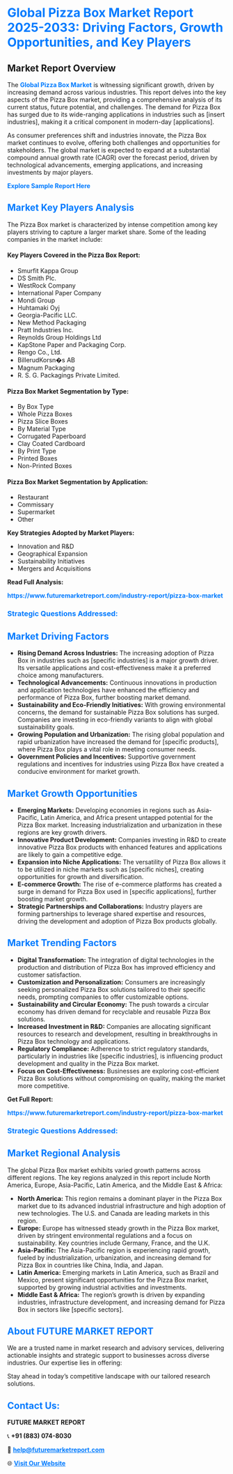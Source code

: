 <h1 style="color: #007BFF;">Global Pizza Box Market Report 2025-2033: Driving Factors, Growth Opportunities, and Key Players</h1>

<section id="overview">
<h2>Market Report Overview</h2>
<p>The <a href="https://www.futuremarketreport.com/industry-report/pizza-box-market" style="color: #007BFF; text-decoration: none;"><strong>Global Pizza Box Market</strong></a> is witnessing significant growth, driven by increasing demand across various industries. This report delves into the key aspects of the Pizza Box market, providing a comprehensive analysis of its current status, future potential, and challenges. The demand for Pizza Box has surged due to its wide-ranging applications in industries such as [insert industries], making it a critical component in modern-day [applications].</p>
<p>As consumer preferences shift and industries innovate, the Pizza Box market continues to evolve, offering both challenges and opportunities for stakeholders. The global market is expected to expand at a substantial compound annual growth rate (CAGR) over the forecast period, driven by technological advancements, emerging applications, and increasing investments by major players.</p>
</section>

<section id="overview">
<p><a href="https://www.futuremarketreport.com/request-sample/reportId=103024" style="color: #007BFF; text-decoration: none;"><strong>Explore Sample Report Here</strong></a></p>
</section>

<section id="key-players">
<h2 style="color: #007BFF;">Market Key Players Analysis</h2>
<p>The Pizza Box market is characterized by intense competition among key players striving to capture a larger market share. Some of the leading companies in the market include:</p>
<h4>Key Players Covered in the Pizza Box Report:</h4>
<ul><li>Smurfit Kappa Group</li><li>DS Smith Plc.</li><li>WestRock Company</li><li>International Paper Company</li><li>Mondi Group</li><li>Huhtamaki Oyj</li><li>Georgia-Pacific LLC.</li><li>New Method Packaging</li><li>Pratt Industries Inc.</li><li>Reynolds Group Holdings Ltd</li><li>KapStone Paper and Packaging Corp.</li><li>Rengo Co., Ltd.</li><li>BillerudKorsn�s AB</li><li>Magnum Packaging</li><li>R. S. G. Packagings Private Limited.</li></ul>
<h4>Pizza Box Market Segmentation by Type:</h4>
<ul><li>By Box Type</li><li>Whole Pizza Boxes</li><li>Pizza Slice Boxes</li><li>By Material Type</li><li>Corrugated Paperboard</li><li>Clay Coated Cardboard</li><li>By Print Type</li><li>Printed Boxes</li><li>Non-Printed Boxes</li></ul>

<h4>Pizza Box Market Segmentation by Application:</h4>
<ul><li>Restaurant</li><li>Commissary</li><li>Supermarket</li><li>Other</li></ul>
<p><strong>Key Strategies Adopted by Market Players:</strong></p>
<ul>
<li>Innovation and R&D</li>
<li>Geographical Expansion</li>
<li>Sustainability Initiatives</li>
<li>Mergers and Acquisitions</li>
</ul>
</section>

<section>
<p><strong>Read Full Analysis: </strong></p><a href="https://www.futuremarketreport.com/industry-report/pizza-box-market" style="color: #007BFF; text-decoration: none;"><strong>https://www.futuremarketreport.com/industry-report/pizza-box-market</strong></a>
<h3 style="color: #007BFF;">Strategic Questions Addressed:</h3>
</section>

<section id="driving-factors">
<h2 style="color: #007BFF;">Market Driving Factors</h2>
<ul>
<li><strong>Rising Demand Across Industries:</strong> The increasing adoption of Pizza Box in industries such as [specific industries] is a major growth driver. Its versatile applications and cost-effectiveness make it a preferred choice among manufacturers.</li>
<li><strong>Technological Advancements:</strong> Continuous innovations in production and application technologies have enhanced the efficiency and performance of Pizza Box, further boosting market demand.</li>
<li><strong>Sustainability and Eco-Friendly Initiatives:</strong> With growing environmental concerns, the demand for sustainable Pizza Box solutions has surged. Companies are investing in eco-friendly variants to align with global sustainability goals.</li>
<li><strong>Growing Population and Urbanization:</strong> The rising global population and rapid urbanization have increased the demand for [specific products], where Pizza Box plays a vital role in meeting consumer needs.</li>
<li><strong>Government Policies and Incentives:</strong> Supportive government regulations and incentives for industries using Pizza Box have created a conducive environment for market growth.</li>
</ul>
</section>

<section id="growth-opportunities">
<h2 style="color: #007BFF;">Market Growth Opportunities</h2>
<ul>
<li><strong>Emerging Markets:</strong> Developing economies in regions such as Asia-Pacific, Latin America, and Africa present untapped potential for the Pizza Box market. Increasing industrialization and urbanization in these regions are key growth drivers.</li>
<li><strong>Innovative Product Development:</strong> Companies investing in R&D to create innovative Pizza Box products with enhanced features and applications are likely to gain a competitive edge.</li>
<li><strong>Expansion into Niche Applications:</strong> The versatility of Pizza Box allows it to be utilized in niche markets such as [specific niches], creating opportunities for growth and diversification.</li>
<li><strong>E-commerce Growth:</strong> The rise of e-commerce platforms has created a surge in demand for Pizza Box used in [specific applications], further boosting market growth.</li>
<li><strong>Strategic Partnerships and Collaborations:</strong> Industry players are forming partnerships to leverage shared expertise and resources, driving the development and adoption of Pizza Box products globally.</li>
</ul>
</section>

<section id="trending-factors">
<h2 style="color: #007BFF;">Market Trending Factors</h2>
<ul>
<li><strong>Digital Transformation:</strong> The integration of digital technologies in the production and distribution of Pizza Box has improved efficiency and customer satisfaction.</li>
<li><strong>Customization and Personalization:</strong> Consumers are increasingly seeking personalized Pizza Box solutions tailored to their specific needs, prompting companies to offer customizable options.</li>
<li><strong>Sustainability and Circular Economy:</strong> The push towards a circular economy has driven demand for recyclable and reusable Pizza Box solutions.</li>
<li><strong>Increased Investment in R&D:</strong> Companies are allocating significant resources to research and development, resulting in breakthroughs in Pizza Box technology and applications.</li>
<li><strong>Regulatory Compliance:</strong> Adherence to strict regulatory standards, particularly in industries like [specific industries], is influencing product development and quality in the Pizza Box market.</li>
<li><strong>Focus on Cost-Effectiveness:</strong> Businesses are exploring cost-efficient Pizza Box solutions without compromising on quality, making the market more competitive.</li>
</ul>
</section>

<section>
<p><strong>Get Full Report: </strong></p><a href="https://www.futuremarketreport.com/industry-report/pizza-box-market" style="color: #007BFF; text-decoration: none;"><strong>https://www.futuremarketreport.com/industry-report/pizza-box-market</strong></a>
<h3 style="color: #007BFF;">Strategic Questions Addressed:</h3>
</section>


<section id="regional-analysis">
<h2 style="color: #007BFF;">Market Regional Analysis</h2>
<p>The global Pizza Box market exhibits varied growth patterns across different regions. The key regions analyzed in this report include North America, Europe, Asia-Pacific, Latin America, and the Middle East & Africa:</p>
<ul>
<li><strong>North America:</strong> This region remains a dominant player in the Pizza Box market due to its advanced industrial infrastructure and high adoption of new technologies. The U.S. and Canada are leading markets in this region.</li>
<li><strong>Europe:</strong> Europe has witnessed steady growth in the Pizza Box market, driven by stringent environmental regulations and a focus on sustainability. Key countries include Germany, France, and the U.K.</li>
<li><strong>Asia-Pacific:</strong> The Asia-Pacific region is experiencing rapid growth, fueled by industrialization, urbanization, and increasing demand for Pizza Box in countries like China, India, and Japan.</li>
<li><strong>Latin America:</strong> Emerging markets in Latin America, such as Brazil and Mexico, present significant opportunities for the Pizza Box market, supported by growing industrial activities and investments.</li>
<li><strong>Middle East & Africa:</strong> The region’s growth is driven by expanding industries, infrastructure development, and increasing demand for Pizza Box in sectors like [specific sectors].</li>
</ul>
</section>

<footer>
<h2 style="color: #007BFF;">About FUTURE MARKET REPORT</h2>
<p>We are a trusted name in market research and advisory services, delivering actionable insights and strategic support to businesses across diverse industries. Our expertise lies in offering:</p>

<p>Stay ahead in today’s competitive landscape with our tailored research solutions.</p>

<h2 style="color: #007BFF;">Contact Us:</h2>
<p><strong>FUTURE MARKET REPORT</strong></p>
<p>📞 <strong>+91 (883) 074-8030</strong></p>
<p>📧 <strong><a href="mailto:help@futuremarketreport.com" style="color: #007BFF;">help@futuremarketreport.com</a></strong></p>
<p>🌐 <strong><a href="https://www.futuremarketreport.com/" style="color: #007BFF;">Visit Our Website</a></strong></p>
</footer>